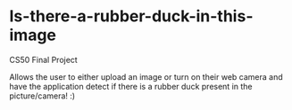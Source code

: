 # Is-there-a-rubber-duck-in-this-image
CS50 Final Project

Allows the user to either upload an image or turn on their web camera and have the application detect if there is a rubber duck present in the picture/camera! :)
